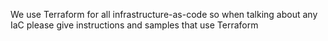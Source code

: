 We use Terraform for all infrastructure-as-code so when talking about any IaC please give instructions and samples that use Terraform
